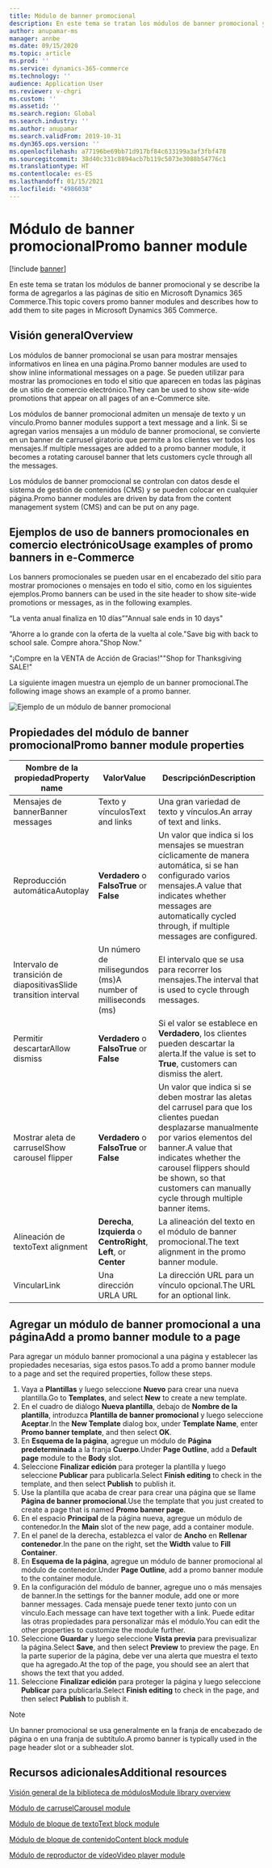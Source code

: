 ```yaml
---
title: Módulo de banner promocional
description: En este tema se tratan los módulos de banner promocional y se describe la forma de agregarlos a las páginas de sitio en Microsoft Dynamics 365 Commerce.
author: anupamar-ms
manager: annbe
ms.date: 09/15/2020
ms.topic: article
ms.prod: ''
ms.service: dynamics-365-commerce
ms.technology: ''
audience: Application User
ms.reviewer: v-chgri
ms.custom: ''
ms.assetid: ''
ms.search.region: Global
ms.search.industry: ''
ms.author: anupamar
ms.search.validFrom: 2019-10-31
ms.dyn365.ops.version: ''
ms.openlocfilehash: a77196be69bb71d917bf84c633199a3af3fbf478
ms.sourcegitcommit: 38d40c331c8894acb7b119c5073e3088b54776c1
ms.translationtype: HT
ms.contentlocale: es-ES
ms.lasthandoff: 01/15/2021
ms.locfileid: "4986038"
---
```

# <a name="promo-banner-module"></a><span data-ttu-id="eae21-103">Módulo de banner promocional</span><span class="sxs-lookup"><span data-stu-id="eae21-103">Promo banner module</span></span>

[!include [banner](includes/banner.md)]

<span data-ttu-id="eae21-104">En este tema se tratan los módulos de banner promocional y se describe la forma de agregarlos a las páginas de sitio en Microsoft Dynamics 365 Commerce.</span><span class="sxs-lookup"><span data-stu-id="eae21-104">This topic covers promo banner modules and describes how to add them to site pages in Microsoft Dynamics 365 Commerce.</span></span>

## <a name="overview"></a><span data-ttu-id="eae21-105">Visión general</span><span class="sxs-lookup"><span data-stu-id="eae21-105">Overview</span></span>

<span data-ttu-id="eae21-106">Los módulos de banner promocional se usan para mostrar mensajes informativos en línea en una página.</span><span class="sxs-lookup"><span data-stu-id="eae21-106">Promo banner modules are used to show inline informational messages on a page.</span></span> <span data-ttu-id="eae21-107">Se pueden utilizar para mostrar las promociones en todo el sitio que aparecen en todas las páginas de un sitio de comercio electrónico.</span><span class="sxs-lookup"><span data-stu-id="eae21-107">They can be used to show site-wide promotions that appear on all pages of an e-Commerce site.</span></span> 

<span data-ttu-id="eae21-108">Los módulos de banner promocional admiten un mensaje de texto y un vínculo.</span><span class="sxs-lookup"><span data-stu-id="eae21-108">Promo banner modules support a text message and a link.</span></span> <span data-ttu-id="eae21-109">Si se agregan varios mensajes a un módulo de banner promocional, se convierte en un banner de carrusel giratorio que permite a los clientes ver todos los mensajes.</span><span class="sxs-lookup"><span data-stu-id="eae21-109">If multiple messages are added to a promo banner module, it becomes a rotating carousel banner that lets customers cycle through all the messages.</span></span> 

<span data-ttu-id="eae21-110">Los módulos de banner promocional se controlan con datos desde el sistema de gestión de contenidos (CMS) y se pueden colocar en cualquier página.</span><span class="sxs-lookup"><span data-stu-id="eae21-110">Promo banner modules are driven by data from the content management system (CMS) and can be put on any page.</span></span>

## <a name="usage-examples-of-promo-banners-in-e-commerce"></a><span data-ttu-id="eae21-111">Ejemplos de uso de banners promocionales en comercio electrónico</span><span class="sxs-lookup"><span data-stu-id="eae21-111">Usage examples of promo banners in e-Commerce</span></span>

<span data-ttu-id="eae21-112">Los banners promocionales se pueden usar en el encabezado del sitio para mostrar promociones o mensajes en todo el sitio, como en los siguientes ejemplos.</span><span class="sxs-lookup"><span data-stu-id="eae21-112">Promo banners can be used in the site header to show site-wide promotions or messages, as in the following examples.</span></span>

<span data-ttu-id="eae21-113">“La venta anual finaliza en 10 días”</span><span class="sxs-lookup"><span data-stu-id="eae21-113">"Annual sale ends in 10 days"</span></span>

<span data-ttu-id="eae21-114">“Ahorre a lo grande con la oferta de la vuelta al cole.</span><span class="sxs-lookup"><span data-stu-id="eae21-114">"Save big with back to school sale.</span></span> <span data-ttu-id="eae21-115">Compre ahora."</span><span class="sxs-lookup"><span data-stu-id="eae21-115">Shop Now."</span></span>

<span data-ttu-id="eae21-116">"¡Compre en la VENTA de Acción de Gracias!"</span><span class="sxs-lookup"><span data-stu-id="eae21-116">"Shop for Thanksgiving SALE!"</span></span> 

<span data-ttu-id="eae21-117">La siguiente imagen muestra un ejemplo de un banner promocional.</span><span class="sxs-lookup"><span data-stu-id="eae21-117">The following image shows an example of a promo banner.</span></span>

![Ejemplo de un módulo de banner promocional](./media/ecommerce-Promobanner.PNG)

## <a name="promo-banner-module-properties"></a><span data-ttu-id="eae21-119">Propiedades del módulo de banner promocional</span><span class="sxs-lookup"><span data-stu-id="eae21-119">Promo banner module properties</span></span>

| <span data-ttu-id="eae21-120">Nombre de la propiedad</span><span class="sxs-lookup"><span data-stu-id="eae21-120">Property name</span></span>             | <span data-ttu-id="eae21-121">Valor</span><span class="sxs-lookup"><span data-stu-id="eae21-121">Value</span></span>                              | <span data-ttu-id="eae21-122">Descripción</span><span class="sxs-lookup"><span data-stu-id="eae21-122">Description</span></span> |
|---------------------------|------------------------------------|-------------|
| <span data-ttu-id="eae21-123">Mensajes de banner</span><span class="sxs-lookup"><span data-stu-id="eae21-123">Banner messages</span></span>           | <span data-ttu-id="eae21-124">Texto y vínculos</span><span class="sxs-lookup"><span data-stu-id="eae21-124">Text and links</span></span>                     | <span data-ttu-id="eae21-125">Una gran variedad de texto y vínculos.</span><span class="sxs-lookup"><span data-stu-id="eae21-125">An array of text and links.</span></span> |
| <span data-ttu-id="eae21-126">Reproducción automática</span><span class="sxs-lookup"><span data-stu-id="eae21-126">Autoplay</span></span>                  | <span data-ttu-id="eae21-127">**Verdadero** o **Falso**</span><span class="sxs-lookup"><span data-stu-id="eae21-127">**True** or **False**</span></span>              | <span data-ttu-id="eae21-128">Un valor que indica si los mensajes se muestran cíclicamente de manera automática, si se han configurado varios mensajes.</span><span class="sxs-lookup"><span data-stu-id="eae21-128">A value that indicates whether messages are automatically cycled through, if multiple messages are configured.</span></span> |
| <span data-ttu-id="eae21-129">Intervalo de transición de diapositivas</span><span class="sxs-lookup"><span data-stu-id="eae21-129">Slide transition interval</span></span> | <span data-ttu-id="eae21-130">Un número de milisegundos (ms)</span><span class="sxs-lookup"><span data-stu-id="eae21-130">A number of milliseconds (ms)</span></span>      | <span data-ttu-id="eae21-131">El intervalo que se usa para recorrer los mensajes.</span><span class="sxs-lookup"><span data-stu-id="eae21-131">The interval that is used to cycle through messages.</span></span> |
| <span data-ttu-id="eae21-132">Permitir descartar</span><span class="sxs-lookup"><span data-stu-id="eae21-132">Allow dismiss</span></span>             | <span data-ttu-id="eae21-133">**Verdadero** o **Falso**</span><span class="sxs-lookup"><span data-stu-id="eae21-133">**True** or **False**</span></span>              | <span data-ttu-id="eae21-134">Si el valor se establece en **Verdadero**, los clientes pueden descartar la alerta.</span><span class="sxs-lookup"><span data-stu-id="eae21-134">If the value is set to **True**, customers can dismiss the alert.</span></span> |
| <span data-ttu-id="eae21-135">Mostrar aleta de carrusel</span><span class="sxs-lookup"><span data-stu-id="eae21-135">Show carousel flipper</span></span>     | <span data-ttu-id="eae21-136">**Verdadero** o **Falso**</span><span class="sxs-lookup"><span data-stu-id="eae21-136">**True** or **False**</span></span>              | <span data-ttu-id="eae21-137">Un valor que indica si se deben mostrar las aletas del carrusel para que los clientes puedan desplazarse manualmente por varios elementos del banner.</span><span class="sxs-lookup"><span data-stu-id="eae21-137">A value that indicates whether the carousel flippers should be shown, so that customers can manually cycle through multiple banner items.</span></span> |
| <span data-ttu-id="eae21-138">Alineación de texto</span><span class="sxs-lookup"><span data-stu-id="eae21-138">Text alignment</span></span>            | <span data-ttu-id="eae21-139">**Derecha**, **Izquierda** o **Centro**</span><span class="sxs-lookup"><span data-stu-id="eae21-139">**Right**, **Left**, or **Center**</span></span> | <span data-ttu-id="eae21-140">La alineación del texto en el módulo de banner promocional.</span><span class="sxs-lookup"><span data-stu-id="eae21-140">The text alignment in the promo banner module.</span></span> |
| <span data-ttu-id="eae21-141">Vincular</span><span class="sxs-lookup"><span data-stu-id="eae21-141">Link</span></span>                      | <span data-ttu-id="eae21-142">Una dirección URL</span><span class="sxs-lookup"><span data-stu-id="eae21-142">A URL</span></span>                              | <span data-ttu-id="eae21-143">La dirección URL para un vínculo opcional.</span><span class="sxs-lookup"><span data-stu-id="eae21-143">The URL for an optional link.</span></span> |

## <a name="add-a-promo-banner-module-to-a-page"></a><span data-ttu-id="eae21-144">Agregar un módulo de banner promocional a una página</span><span class="sxs-lookup"><span data-stu-id="eae21-144">Add a promo banner module to a page</span></span> 

<span data-ttu-id="eae21-145">Para agregar un módulo banner promocional a una página y establecer las propiedades necesarias, siga estos pasos.</span><span class="sxs-lookup"><span data-stu-id="eae21-145">To add a promo banner module to a page and set the required properties, follow these steps.</span></span>

1. <span data-ttu-id="eae21-146">Vaya a **Plantillas** y luego seleccione **Nuevo** para crear una nueva plantilla.</span><span class="sxs-lookup"><span data-stu-id="eae21-146">Go to **Templates**, and select **New** to create a new template.</span></span>
1. <span data-ttu-id="eae21-147">En el cuadro de diálogo **Nueva plantilla**, debajo de **Nombre de la plantilla**, introduzca **Plantilla de banner promocional** y luego seleccione **Aceptar**.</span><span class="sxs-lookup"><span data-stu-id="eae21-147">In the **New Template** dialog box, under **Template Name**, enter **Promo banner template**, and then select **OK**.</span></span>
1. <span data-ttu-id="eae21-148">En **Esquema de la página**, agregue un módulo de **Página predeterminada** a la franja **Cuerpo**.</span><span class="sxs-lookup"><span data-stu-id="eae21-148">Under **Page Outline**, add a **Default page** module to the **Body** slot.</span></span> 
1. <span data-ttu-id="eae21-149">Seleccione **Finalizar edición** para proteger la plantilla y luego seleccione **Publicar** para publicarla.</span><span class="sxs-lookup"><span data-stu-id="eae21-149">Select **Finish editing** to check in the template, and then select **Publish** to publish it.</span></span> 
1. <span data-ttu-id="eae21-150">Use la plantilla que acaba de crear para crear una página que se llame **Página de banner promocional**.</span><span class="sxs-lookup"><span data-stu-id="eae21-150">Use the template that you just created to create a page that is named **Promo banner page**.</span></span> 
1. <span data-ttu-id="eae21-151">En el espacio **Principal** de la página nueva, agregue un módulo de contenedor.</span><span class="sxs-lookup"><span data-stu-id="eae21-151">In the **Main** slot of the new page, add a container module.</span></span> 
1. <span data-ttu-id="eae21-152">En el panel de la derecha, establezca el valor de **Ancho** en **Rellenar contenedor**.</span><span class="sxs-lookup"><span data-stu-id="eae21-152">In the pane on the right, set the **Width** value to **Fill Container**.</span></span>
1. <span data-ttu-id="eae21-153">En **Esquema de la página**, agregue un módulo de banner promocional al módulo de contenedor.</span><span class="sxs-lookup"><span data-stu-id="eae21-153">Under **Page Outline**, add a promo banner module to the container module.</span></span>
1. <span data-ttu-id="eae21-154">En la configuración del módulo de banner, agregue uno o más mensajes de banner.</span><span class="sxs-lookup"><span data-stu-id="eae21-154">In the settings for the banner module, add one or more banner messages.</span></span> <span data-ttu-id="eae21-155">Cada mensaje puede tener texto junto con un vínculo.</span><span class="sxs-lookup"><span data-stu-id="eae21-155">Each message can have text together with a link.</span></span> <span data-ttu-id="eae21-156">Puede editar las otras propiedades para personalizar más el módulo.</span><span class="sxs-lookup"><span data-stu-id="eae21-156">You can edit the other properties to customize the module further.</span></span>
1. <span data-ttu-id="eae21-157">Seleccione **Guardar** y luego seleccione **Vista previa** para previsualizar la página.</span><span class="sxs-lookup"><span data-stu-id="eae21-157">Select **Save**, and then select **Preview** to preview the page.</span></span> <span data-ttu-id="eae21-158">En la parte superior de la página, debe ver una alerta que muestra el texto que ha agregado.</span><span class="sxs-lookup"><span data-stu-id="eae21-158">At the top of the page, you should see an alert that shows the text that you added.</span></span>
1. <span data-ttu-id="eae21-159">Seleccione **Finalizar edición** para proteger la página y luego seleccione **Publicar** para publicarla.</span><span class="sxs-lookup"><span data-stu-id="eae21-159">Select **Finish editing** to check in the page, and then select **Publish** to publish it.</span></span>

> [!NOTE]
> <span data-ttu-id="eae21-160">Un banner promocional se usa generalmente en la franja de encabezado de página o en una franja de subtítulo.</span><span class="sxs-lookup"><span data-stu-id="eae21-160">A promo banner is typically used in the page header slot or a subheader slot.</span></span>


## <a name="additional-resources"></a><span data-ttu-id="eae21-161">Recursos adicionales</span><span class="sxs-lookup"><span data-stu-id="eae21-161">Additional resources</span></span>

[<span data-ttu-id="eae21-162">Visión general de la biblioteca de módulos</span><span class="sxs-lookup"><span data-stu-id="eae21-162">Module library overview</span></span>](starter-kit-overview.md)

[<span data-ttu-id="eae21-163">Módulo de carrusel</span><span class="sxs-lookup"><span data-stu-id="eae21-163">Carousel module</span></span>](add-carousel.md)

[<span data-ttu-id="eae21-164">Módulo de bloque de texto</span><span class="sxs-lookup"><span data-stu-id="eae21-164">Text block module</span></span>](add-content-rich-block.md)

[<span data-ttu-id="eae21-165">Módulo de bloque de contenido</span><span class="sxs-lookup"><span data-stu-id="eae21-165">Content block module</span></span>](add-hero-module.md)

[<span data-ttu-id="eae21-166">Módulo de reproductor de vídeo</span><span class="sxs-lookup"><span data-stu-id="eae21-166">Video player module</span></span>](add-video-player.md)
